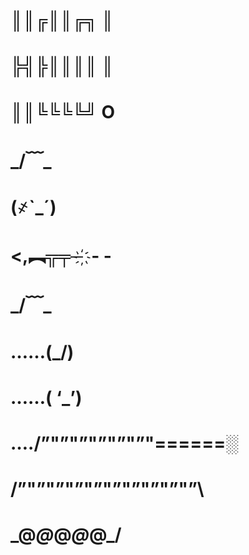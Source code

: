 # ║║╔║║╔╗ ║ 
# ╠╣╠║║║║ ║ 
# ║║╚╚╚╚╝ O

# _/﹋\_
# (҂`_´)
# <,︻╦╤─ ҉ - -
# _/﹋\_

# ……(\_/) 
# ……( ‘_’) 
# …./”"”"”"”"”"”"\======░ 
# /”"”"”"”"”"”"”"”"”"”\ 
# \_@_@_@_@_@_/

